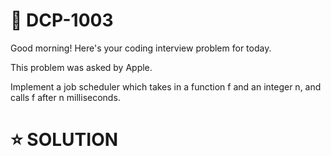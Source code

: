 # **📌 DCP-1003** 

Good morning! Here's your coding interview problem for today.

This problem was asked by Apple.

Implement a job scheduler which takes in a function f and an integer n, and calls f after n milliseconds.

# **⭐ SOLUTION** 



